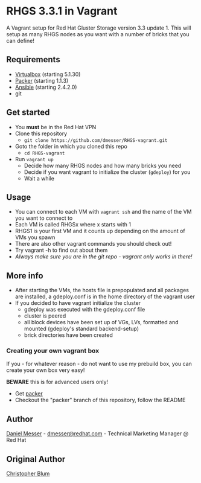 # RHGS 3.3.1 in Vagrant

A Vagrant setup for Red Hat Gluster Storage version 3.3 update 1.
This will setup as many RHGS nodes as you want with a number of bricks that you can define!  

## Requirements
* [Virtualbox](https://www.virtualbox.org/wiki/Downloads) (starting 5.1.30)
* [Packer](https://www.packer.io) (starting 1.1.3)
* [Ansible](https://ansible.com) (starting 2.4.2.0)
* git

## Get started
* You **must** be in the Red Hat VPN
* Clone this repository
  * `git clone https://github.com/dmesser/RHGS-vagrant.git`
* Goto the folder in which you cloned this repo
  * `cd RHGS-vagrant`
* Run `vagrant up`
  * Decide how many RHGS nodes and how many bricks you need
  * Decide if you want vagrant to initialize the cluster (`gdeploy`) for you
  * Wait a while

## Usage
* You can connect to each VM with `vagrant ssh` and the name of the VM you want to connect to
* Each VM is called RHGSx where x starts with 1
 * RHGS1 is your first VM and it counts up depending on the amount of VMs you spawn
* There are also other vagrant commands you should check out!
 * Try vagrant -h to find out about them
* *Always make sure you are in the git repo - vagrant only works in there!*

## More info
* After starting the VMs, the hosts file is prepopulated and all packages are installed, a gdeploy.conf is in the home directory of the vagrant user
* If you decided to have vagrant initialize the cluster
  * gdeploy was executed with the gdeploy.conf file
  * cluster is peered
  * all block devices have been set up of VGs, LVs, formatted and mounted (gdeploy's standard backend-setup)
  * brick directories have been created


### Creating your own vagrant box

If you - for whatever reason - do not want to use my prebuild box, you can create your own box very easy!  

**BEWARE** this is for advanced users only!

* Get [packer](https://www.packer.io/)
* Checkout the "packer" branch of this repository, follow the README

## Author
[Daniel Messer](mailto:dmesser@redhat.com) - [dmesser@redhat.com](mailto:dmesser@redhat.com) -
Technical Marketing Manager @ Red Hat

## Original Author
[Christopher Blum](https://github.com/zeichenanonym)
